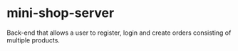 # mini-shop-server
 Back-end that allows a user to register, login and create orders consisting of multiple products.
